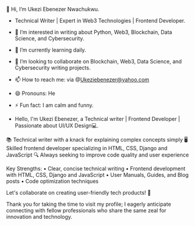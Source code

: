 👋 Hi, I’m Ukezi Ebenezer Nwachukwu.
- Technical Writer | Expert in Web3 Technologies | Frontend Developer.

- 👀 I’m interested in writing about Python, Web3, Blockchain, Data Science, and Cybersecurity. 
- 🌱 I’m currently learning daily.
- 💞️ I’m looking to collaborate on Blockchain, Web3, Data Science, and Cybersecurity writing projects. 
- 📫 How to reach me: via @Ukeziebenezer@yahoo.com
- 😄 Pronouns: He
- ⚡ Fun fact: I am calm and funny.

- Hello, I'm Ukezi Ebenezer, a Technical writer | Frontend Developer | Passionate about UI/UX Design💻.

📚 Technical writer with a knack for explaining complex concepts simply
🖥️ Skilled frontend developer specializing in HTML, CSS, Django and JavaScript
🔍 Always seeking to improve code quality and user experience

Key Strengths:
• Clear, concise technical writing
• Frontend development with HTML, CSS, Django and JavaScript
• User Manuals, Guides, and Blog posts
• Code optimization techniques

Let's collaborate on creating user-friendly tech products! 🚀

Thank you for taking the time to visit my profile; I eagerly anticipate connecting with fellow professionals who share the same zeal for innovation and technology.
